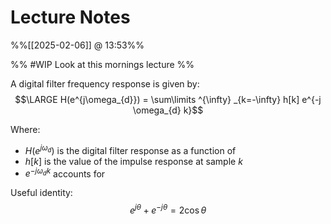 
# Lecture Notes
%%[[2025-02-06]] @ 13:53%%

%% #WIP Look at this mornings lecture %%



A digital filter frequency response is given by:
$$\LARGE H(e^{j\omega_{d}}) = \sum\limits ^{\infty} _{k=-\infty} h[k] e^{-j \omega_{d} k}$$

Where:
- $H(e^{j\omega_{d}})$ is the digital filter response as a function of 
- $h[k]$ is the value of the impulse response at sample $k$
- $e^{-j \omega_{d} k}$ accounts for 


Useful identity:
$$e^{j\theta} + e^{-j\theta} = 2 \cos \theta $$